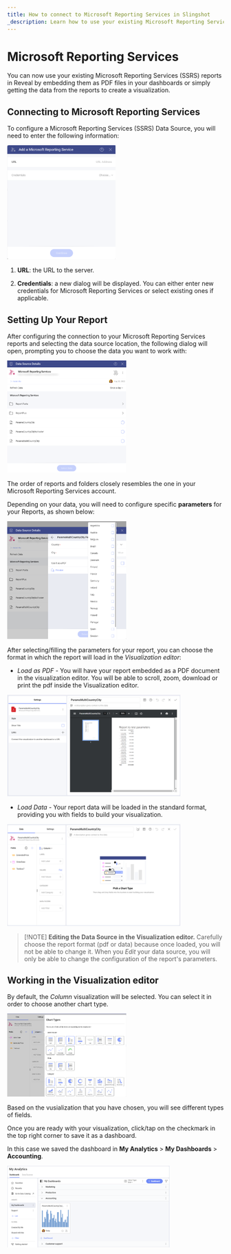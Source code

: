 ```yaml
---
title: How to connect to Microsoft Reporting Services in Slingshot
_description: Learn how to use your existing Microsoft Reporting Services to create great visualizations.
---
```


# Microsoft Reporting Services

You can now use your existing Microsoft Reporting Services (SSRS)
reports in Reveal by embedding them as PDF files in your dashboards or
simply getting the data from the reports to create a visualization.

## Connecting to Microsoft Reporting Services

To configure a Microsoft Reporting Services (SSRS) Data Source, you will
need to enter the following information:

<img src="images/add-microsoft-reporting-services-as-data-source.png" alt="Set up menu for Microsoft Reporting Services data source" class="responsive-img" width="50%"/>

1.  **URL**: the URL to the server.

2.  **Credentials**: a new dialog will be displayed. You can either
    enter new credentials for Microsoft Reporting Services or select
    existing ones if applicable.

## Setting Up Your Report

After configuring the connection to your Microsoft Reporting Services
reports and selecting the data source location, the following dialog will open, prompting you to choose the data you want to work with:

<img src="images/microsoft-reporting-services-data-source-details.png" alt="Select a Report dialog" class="responsive-img" width="55%"/>

The order of reports and folders closely resembles the one in your
Microsoft Reporting Services account.

Depending on your data, you will need to configure specific
**parameters** for your Reports, as shown below:

<img src="images/microsoft-reporting-services-parameters.png" alt="Set up parameters and choose an output format dialog" class="responsive-img" width="55%"/>

After selecting/filling the parameters for your report, you can choose
the format in which the report will load in the *Visualization editor*:

  - *Load as PDF* - You will have your report embedded as a PDF document
    in the visualization editor. You will be able to scroll, zoom,
    download or print the pdf inside the Visualization editor.

  <img src="images/microsoft-reporting-services-pdf.png" alt="Microsoft reporting services in pdf format in the Visualization editor" class="responsive-img" width="80%"/>

  - *Load Data* - Your report data will be loaded in the standard
    format, providing you with fields to build your visualization.

  <img src="images/microsoft-reporting-services-sample-data-visualization-editor.png" alt="Microsoft reporting services data in the Visualization editor" class="responsive-img" width="80%"/>

>[!NOTE] **Editing the Data Source in the Visualization editor.**
>Carefully choose the report format (pdf or data) because once loaded, you will not be able to change it. When you *Edit* your data source, you will only be able to change the configuration of the report's parameters.

## Working in the Visualization editor

By default, the *Column* visualization will be selected. You can select it in order to choose another chart type. 

<img src="images/microsoft-reporting-services-chart-types.png" alt="List of chart types while using Microsoft Reporting Services as data source" class="responsive-img" width="55%"/>

Based on the vusialization that you have chosen, you will see different types of fields.

Once you are ready with your visualization, click/tap on the checkmark in the top right corner to save it as a dashboard. 

In this case we saved the dashboard in **My Analytics** > **My Dashboards** > **Accounting**.

<img src="images/microsoft-reporting-services-my-analytics-dashboard.png" alt="A dashboard in the My Analytics section created while using Microsoft Reporting Services" class="responsive-img" width="75%"/>